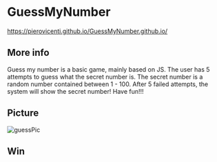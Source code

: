 # GuessMyNumber
https://pierovicenti.github.io/GuessMyNumber.github.io/

## More info
Guess my number is a basic game, mainly based on JS.
The user has 5 attempts to guess what the secret number is.
The secret number is a random number contained between 1 - 100.
After 5 failed attempts, the system will show the secret number!
Have fun!!!

## Picture
![guessPic](https://user-images.githubusercontent.com/91989821/153299687-a5293c37-df2d-400f-8195-63516f7b7335.png)
## Win
